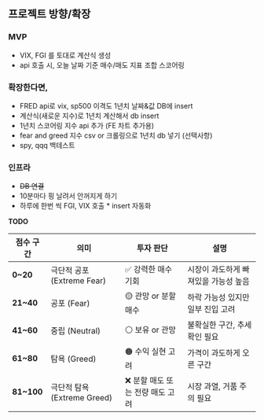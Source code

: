 ## 프로젝트 방향/확장
### MVP
- VIX, FGI 를 토대로 계산식 생성
- api 호출 시, 오늘 날짜 기준 매수/매도 지표 조합 스코어링

### 확장한다면, 
- FRED api로 vix, sp500 이격도 1년치 날짜&값 DB에 insert
- 계산식(새로운 지수)로 1년치 계산해서 db insert
- 1년치 스코어링 지수 api 추가 (FE 차트 추가용)
- fear and greed 지수 csv or 크롤링으로 1년치 db 넣기 (선택사항)
- spy, qqq 백테스트

### 인프라
- ~~DB 연결~~
- 10분마다 핑 날려서 안꺼지게 하기
- 하루에 한번 씩 FGI, VIX 호출 * insert 자동화


**TODO**

| 점수 구간     | 의미                   | 투자 판단            | 설명                   |
| ----------- | ---------------------- | ------------------- | -------------------- |
| **0~20**   | 극단적 공포 (Extreme Fear)  | ✅ 강력한 매수 기회         | 시장이 과도하게 빠져있을 가능성 높음 |
| **21~40**  | 공포 (Fear)              | 🟡 관망 or 분할 매수      | 하락 가능성 있지만 일부 진입 고려  |
| **41~60**  | 중립 (Neutral)           | ⚪️ 보유 or 관망         | 불확실한 구간, 추세 확인 필요    |
| **61~80**  | 탐욕 (Greed)             | 🟠 수익 실현 고려         | 가격이 과도하게 오른 구간       |
| **81~100** | 극단적 탐욕 (Extreme Greed) | ❌ 분할 매도 또는 전량 매도 고려 | 시장 과열, 거품 주의 필요      |
